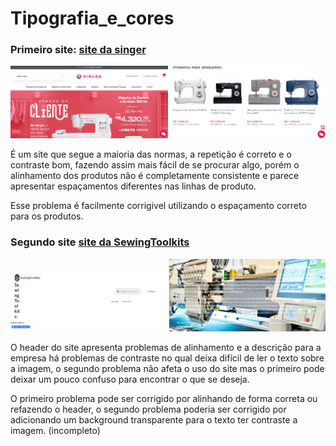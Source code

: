 # Tipografia_e_cores

### Primeiro site: <a href="https://loja.singer.com.br/?utm_source=google_ads&utm_medium=search_singer&gad_source=1&gclid=CjwKCAjw3P-2BhAEEiwA3yPhwC8kupSy9Xn6pn3xkWfLkhKsB6DpQaMzMqdmo9hKUAyFgaSc0hnlNBoC7lwQAvD_BwE"> site da singer</a>
<img src="https://github.com/Pe-drou/Tipografia_e_cores/blob/main/sing1.png" width="50%"><img src="https://github.com/Pe-drou/Tipografia_e_cores/blob/main/sing2.png" width="50%">

É um site que segue a maioria das normas, a repetição é correto e o contraste bom, fazendo assim mais fácil de se procurar algo, porém o alinhamento dos produtos não é completamente consistente e parece apresentar espaçamentos diferentes nas linhas de produto.

Esse problema é facilmente corrigivel utilizando o espaçamento correto para os produtos.


### Segundo site <a href="https://sewingtoolkits.com/"> site da SewingToolkits</a>
<img src="https://github.com/Pe-drou/Tipografia_e_cores/blob/main/stk1.png" width="50%"><img src="https://github.com/Pe-drou/Tipografia_e_cores/blob/main/stk2.png" width="50%">

O header do site apresenta problemas de alinhamento e a descrição para a empresa há problemas de contraste no qual deixa difícil de ler o texto sobre a imagem, o segundo problema não afeta o uso do site mas o primeiro pode deixar um pouco confuso para encontrar o que se deseja.

O primeiro problema pode ser corrigido por alinhando de forma correta ou refazendo o header, o segundo problema poderia ser corrigido por adicionando um background transparente para o texto ter contraste a imagem.
(incompleto)
